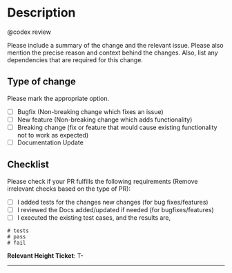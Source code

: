 # Description
@codex review

Please include a summary of the change and the relevant issue. Please also mention the precise reason and context behind the changes. Also, list any dependencies that are required for this change.

## Type of change

Please mark the appropriate option.

- [ ] Bugfix (Non-breaking change which fixes an issue)
- [ ] New feature (Non-breaking change which adds functionality)
- [ ] Breaking change (fix or feature that would cause existing functionality not to work as expected)
- [ ] Documentation Update

## Checklist

Please check if your PR fulfills the following requirements (Remove irrelevant checks based on the type of PR):

- [ ] I added tests for the changes new changes (for bug fixes/features)
- [ ] I reviewed the Docs  added/updated if needed (for bugfixes/features)
- [ ] I executed the existing test cases, and the results are,

```log
# tests 
# pass 
# fail 
```

**Relevant Height Ticket**: T-

---
